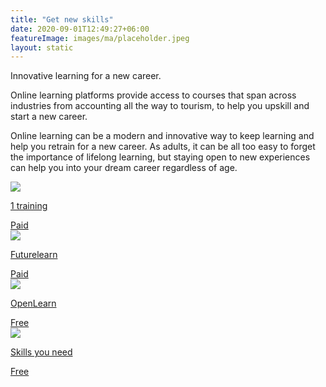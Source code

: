 ```yaml
---
title: "Get new skills"
date: 2020-09-01T12:49:27+06:00
featureImage: images/ma/placeholder.jpeg
layout: static
---
```


Innovative learning for a new career.

Online learning platforms provide access to courses that span across industries from accounting all the way to tourism, to help you upskill and start a new career.

Online learning can be a modern and innovative way to keep learning and help you retrain for a new career. As adults, it can be all too easy to forget the importance of lifelong learning, but staying open to new experiences can help you into your dream career regardless of age.

<a class="ma-link" href="https://www.1training.org/"><div class="ma-card"><div class="ma-icon"><img src ="/images/icon-pound.png"/></div><div class="ma-name"><p>1 training</p></div><div class="ma-paid-text"><span>Paid</span></div></div></a><a class="ma-link" href="https://www.futurelearn.com/microcredentials"><div class="ma-card"><div class="ma-icon"><img src ="/images/icon-pound.png"/></div><div class="ma-name"><p>Futurelearn</p></div><div class="ma-paid-text"><span>Paid</span></div></div></a><a class="ma-link" href="https://www.open.edu/openlearn/"><div class="ma-card"><div class="ma-icon"><img src ="/images/icon-check.png"/></div><div class="ma-name"><p>OpenLearn</p></div><div class="ma-paid-text"><span>Free</span></div></div></a><a class="ma-link" href="https://www.skillsyouneed.com/learning-skills.html"><div class="ma-card"><div class="ma-icon"><img src ="/images/icon-check.png"/></div><div class="ma-name"><p>Skills you need</p></div><div class="ma-paid-text"><span>Free</span></div></div></a>  

<br/><br/>






